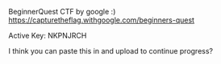 BeginnerQuest CTF by google :)
https://capturetheflag.withgoogle.com/beginners-quest

Active Key: NKPNJRCH

I think you can paste this in and upload to continue progress?